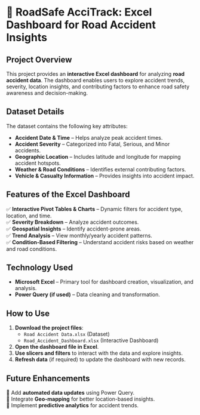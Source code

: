 
# **🚗 RoadSafe AcciTrack: Excel Dashboard for Road Accident Insights**  

## **Project Overview**  
This project provides an **interactive Excel dashboard** for analyzing **road accident data**. The dashboard enables users to explore accident trends, severity, location insights, and contributing factors to enhance road safety awareness and decision-making.  

## **Dataset Details**  
The dataset contains the following key attributes:  
- **Accident Date & Time** – Helps analyze peak accident times.  
- **Accident Severity** – Categorized into Fatal, Serious, and Minor accidents.  
- **Geographic Location** – Includes latitude and longitude for mapping accident hotspots.  
- **Weather & Road Conditions** – Identifies external contributing factors.  
- **Vehicle & Casualty Information** – Provides insights into accident impact.  

## **Features of the Excel Dashboard**  
✅ **Interactive Pivot Tables & Charts** – Dynamic filters for accident type, location, and time.  
✅ **Severity Breakdown** – Analyze accident outcomes.  
✅ **Geospatial Insights** – Identify accident-prone areas.  
✅ **Trend Analysis** – View monthly/yearly accident patterns.  
✅ **Condition-Based Filtering** – Understand accident risks based on weather and road conditions.  

## **Technology Used**  
- **Microsoft Excel** – Primary tool for dashboard creation, visualization, and analysis.  
- **Power Query (if used)** – Data cleaning and transformation.  

## **How to Use**  
1. **Download the project files**:  
   - `Road Accident Data.xlsx` (Dataset)  
   - `Road_Accident_Dashboard.xlsx` (Interactive Dashboard)  
2. **Open the dashboard file in Excel**.  
3. **Use slicers and filters** to interact with the data and explore insights.  
4. **Refresh data** (if required) to update the dashboard with new records.  

## **Future Enhancements**  
🔹 Add **automated data updates** using Power Query.  
🔹 Integrate **Geo-mapping** for better location-based insights.  
🔹 Implement **predictive analytics** for accident trends.  

